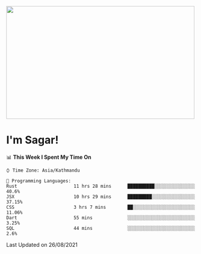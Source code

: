 
<img src="https://media.giphy.com/media/3ornk57KwDXf81rjWM/giphy.gif" width="500" height="300" frameBorder="0" class="giphy-embed" allowFullScreen></img>

#   I'm Sagar!

<!--START_SECTION:waka-->
📊 **This Week I Spent My Time On** 

```text
⌚︎ Time Zone: Asia/Kathmandu

💬 Programming Languages: 
Rust                     11 hrs 28 mins      ██████████░░░░░░░░░░░░░░░   40.6% 
JSX                      10 hrs 29 mins      █████████░░░░░░░░░░░░░░░░   37.15% 
CSS                      3 hrs 7 mins        ██░░░░░░░░░░░░░░░░░░░░░░░   11.06% 
Dart                     55 mins             ░░░░░░░░░░░░░░░░░░░░░░░░░   3.25% 
SQL                      44 mins             ░░░░░░░░░░░░░░░░░░░░░░░░░   2.6%

```


 Last Updated on 26/08/2021
<!--END_SECTION:waka-->

